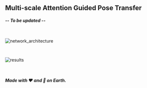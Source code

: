 ## Multi-scale Attention Guided Pose Transfer

#### *-- To be updated --*

<br>

![network_architecture](https://user-images.githubusercontent.com/38404108/153903271-2a1e7faf-1bc6-4e73-811e-6fcd5c5b58a6.png)

<br>

![results](https://user-images.githubusercontent.com/38404108/153917804-2788e6d8-ffed-4aa7-b097-08bb2335a624.png)

<br>

##### Made with :heart: and :pizza: on Earth.
